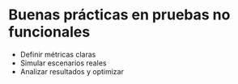 # Buenas prácticas en pruebas no funcionales

- Definir métricas claras
- Simular escenarios reales
- Analizar resultados y optimizar
